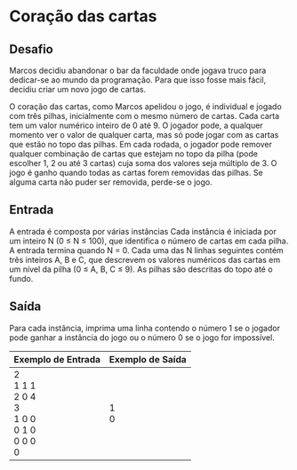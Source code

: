 # Coração das cartas

## Desafio

Marcos decidiu abandonar o bar da faculdade onde jogava truco para dedicar-se ao mundo da programação. Para que isso fosse mais fácil, decidiu criar um novo jogo de cartas.  

O coração das cartas, como Marcos apelidou o jogo, é individual e jogado com três pilhas, inicialmente com o mesmo número de cartas. Cada carta tem um valor numérico inteiro de 0 até 9. O jogador pode, a qualquer momento ver o valor de qualquer carta, mas só pode jogar com as cartas que estão no topo das pilhas. Em cada rodada, o jogador pode remover qualquer combinação de cartas que estejam no topo da pilha (pode escolher 1, 2 ou até 3 cartas) cuja soma dos valores seja múltiplo de 3. O jogo é ganho quando todas as cartas forem removidas das pilhas. Se alguma carta não puder ser removida, perde-se o jogo.  

## Entrada

A entrada é composta por várias instâncias Cada instância é iniciada por um inteiro N (0 ≤ N ≤ 100), que identifica o número de cartas em cada pilha. A entrada termina quando N = 0. Cada uma das N linhas seguintes contém três inteiros A, B e C, que descrevem os valores numéricos das cartas em um nível da pilha (0 ≤ A, B, C ≤  9). As pilhas são descritas do topo até o fundo.  

## Saída

Para cada instância, imprima uma linha contendo o número 1 se o jogador pode ganhar a instância do jogo ou o número 0 se o jogo for impossível.  

| Exemplo de Entrada                                       | Exemplo de Saída |
| -------------------------------------------------------- | ---------------- |
| 2<br>1 1 1<br>2 0 4<br>3<br>1 0 0<br>0 1 0<br>0 0 0<br>0 | 1<br>0           |
